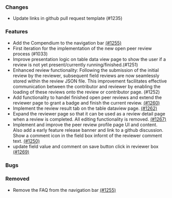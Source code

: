 <!--
SPDX-FileCopyrightText: 2025 Jonas Huber <https://github.com/jh-RLI>

SPDX-License-Identifier: CC0-1.0
-->

### Changes

- Update links in github pull request template (#1235)

### Features

- Add the Compendium to the navigation bar [(#1255)](https://github.com/OpenEnergyPlatform/oeplatform/pull/1255)
- First iteration for the implementation of the new open peer review process (#1033)
- Improve presentation logic on table data view page to show the user if a review is not yet present/currently running/finished.(#1251)
- Enhanced review functionality: Following the submission of the initial review by the reviewer, subsequent field reviews are now seamlessly stored within the review JSON file. This improvement facilitates effective communication between the contributor and reviewer by enabling the loading of these reviews onto the review or contributor page. (#1252)
- Add functionality to handel finished open peer reviews and extend the reviewer page to grant a badge and finish the current review. [(#1260)](https://github.com/OpenEnergyPlatform/oeplatform/pull/1260)
- Implement the review result tab on the table dataview page. [(#1262)](https://github.com/OpenEnergyPlatform/oeplatform/pull/1262)
- Expand the reviewer page so that it can be used as a review detail page when a review is completed. All editing functionality is removed. [(#1267)](https://github.com/OpenEnergyPlatform/oeplatform/pull/1267)
- Implement and improve the peer review profile page UI and content. Also add a early feature release banner and link to a github discussion. Show a comment icon in the field box infornt of the reviewer comment text. [(#1250)](https://github.com/OpenEnergyPlatform/oeplatform/pull/1250)
- update field value and comment on save button click in reviewer box [(#1269)](https://github.com/OpenEnergyPlatform/oeplatform/pull/1269)

### Bugs

### Removed

- Remove the FAQ from the navigation bar [(#1255)](https://github.com/OpenEnergyPlatform/oeplatform/pull/1255)
